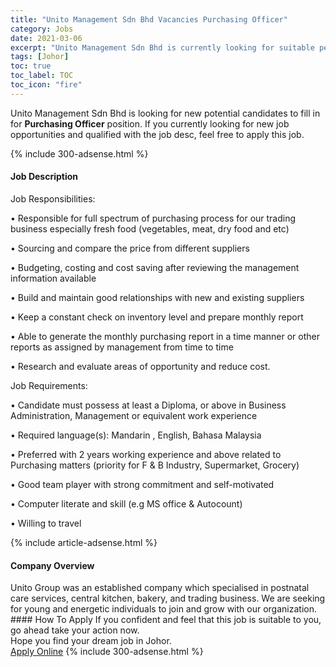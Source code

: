 ```yaml
---
title: "Unito Management Sdn Bhd Vacancies Purchasing Officer" 
category: Jobs 
date: 2021-03-06 
excerpt: "Unito Management Sdn Bhd is currently looking for suitable person to fill in the Purchasing Officer which based in Johor" 
tags: [Johor] 
toc: true 
toc_label: TOC 
toc_icon: "fire" 
--- 
```


<p>Unito Management Sdn Bhd is looking for new potential candidates to fill in for <b>Purchasing Officer</b> position. If you currently looking for new job opportunities and qualified with the job desc, feel free to apply this job.
</p>{% include 300-adsense.html %} 
<div><div><h4>Job Description</h4></div><div><div><span><div><p>Job Responsibilities:</p><p>&#8226; Responsible for full spectrum of purchasing process for our trading business especially fresh food (vegetables, meat, dry food and etc)</p><p>&#8226;&#160;Sourcing and compare the price from different suppliers</p><p>&#8226; Budgeting, costing and cost saving after reviewing the management information available</p><p>&#8226; Build and maintain good relationships with new and existing suppliers</p><p>&#8226; Keep a constant check on inventory level and prepare monthly report</p><p>&#8226; Able to generate the monthly purchasing report in a time manner or other reports as assigned by management from time to time</p><p>&#8226; Research and evaluate areas of opportunity and reduce cost.</p><p>Job Requirements:</p><p>&#8226; Candidate must possess at least a Diploma, or above in Business Administration, Management or equivalent work experience</p><p>&#8226; Required language(s): Mandarin , English, Bahasa Malaysia</p><p>&#8226; Preferred with 2 years working experience and above related to Purchasing matters (priority for F &amp; B Industry, Supermarket, Grocery)</p><p>&#8226; Good team player with strong commitment and self-motivated</p><p>&#8226; Computer literate and skill (e.g MS office &amp; Autocount)</p><p>&#8226; Willing to travel</p></div></span></div></div></div> 
{% include article-adsense.html %} 
<div><div><h4>Company Overview</h4></div><div><div><span><div><div>Unito Group was an established company which specialised in postnatal care services, central kitchen, bakery, and trading business. We are seeking for young and energetic individuals to join and grow with our organization.</div></div></span></div></div></div> 
#### How To Apply 
If you confident and feel that this job is suitable to you, go ahead take your action now. <br/> 
Hope you find your dream job in Johor. <br/> 
<a href="https://www.jobstreet.com.my/en/job/purchasing-officer-4497041?jobId=jobstreet-my-job-4497041&" class="btn btn--info" target="_blank" rel="nofollow noopenner">Apply Online</a> 
{% include 300-adsense.html %} 